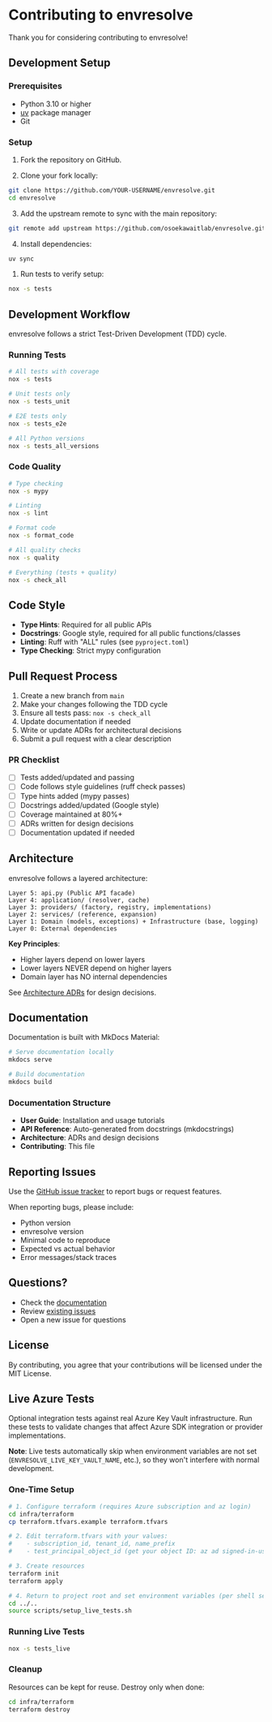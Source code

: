 # Contributing to envresolve

Thank you for considering contributing to envresolve!

## Development Setup

### Prerequisites

- Python 3.10 or higher
- [uv](https://github.com/astral-sh/uv) package manager
- Git

### Setup

1. Fork the repository on GitHub.

2. Clone your fork locally:

```bash
git clone https://github.com/YOUR-USERNAME/envresolve.git
cd envresolve
```

3. Add the upstream remote to sync with the main repository:

```bash
git remote add upstream https://github.com/osoekawaitlab/envresolve.git
```

4. Install dependencies:

```bash
uv sync
```

1. Run tests to verify setup:

```bash
nox -s tests
```

## Development Workflow

envresolve follows a strict Test-Driven Development (TDD) cycle.

### Running Tests

```bash
# All tests with coverage
nox -s tests

# Unit tests only
nox -s tests_unit

# E2E tests only
nox -s tests_e2e

# All Python versions
nox -s tests_all_versions
```

### Code Quality

```bash
# Type checking
nox -s mypy

# Linting
nox -s lint

# Format code
nox -s format_code

# All quality checks
nox -s quality

# Everything (tests + quality)
nox -s check_all
```

## Code Style

- **Type Hints**: Required for all public APIs
- **Docstrings**: Google style, required for all public functions/classes
- **Linting**: Ruff with "ALL" rules (see `pyproject.toml`)
- **Type Checking**: Strict mypy configuration

## Pull Request Process

1. Create a new branch from `main`
2. Make your changes following the TDD cycle
3. Ensure all tests pass: `nox -s check_all`
4. Update documentation if needed
5. Write or update ADRs for architectural decisions
6. Submit a pull request with a clear description

### PR Checklist

- [ ] Tests added/updated and passing
- [ ] Code follows style guidelines (ruff check passes)
- [ ] Type hints added (mypy passes)
- [ ] Docstrings added/updated (Google style)
- [ ] Coverage maintained at 80%+
- [ ] ADRs written for design decisions
- [ ] Documentation updated if needed

## Architecture

envresolve follows a layered architecture:

```
Layer 5: api.py (Public API facade)
Layer 4: application/ (resolver, cache)
Layer 3: providers/ (factory, registry, implementations)
Layer 2: services/ (reference, expansion)
Layer 1: Domain (models, exceptions) + Infrastructure (base, logging)
Layer 0: External dependencies
```

**Key Principles**:

- Higher layers depend on lower layers
- Lower layers NEVER depend on higher layers
- Domain layer has NO internal dependencies

See [Architecture ADRs](../architecture/adr.md) for design decisions.

## Documentation

Documentation is built with MkDocs Material:

```bash
# Serve documentation locally
mkdocs serve

# Build documentation
mkdocs build
```

### Documentation Structure

- **User Guide**: Installation and usage tutorials
- **API Reference**: Auto-generated from docstrings (mkdocstrings)
- **Architecture**: ADRs and design decisions
- **Contributing**: This file

## Reporting Issues

Use the [GitHub issue tracker](https://github.com/osoekawaitlab/envresolve/issues) to report bugs or request features.

When reporting bugs, please include:

- Python version
- envresolve version
- Minimal code to reproduce
- Expected vs actual behavior
- Error messages/stack traces

## Questions?

- Check the [documentation](https://osoekawaitlab.github.io/envresolve)
- Review [existing issues](https://github.com/osoekawaitlab/envresolve/issues)
- Open a new issue for questions

## License

By contributing, you agree that your contributions will be licensed under the MIT License.

## Live Azure Tests

Optional integration tests against real Azure Key Vault infrastructure. Run these tests to validate changes that affect Azure SDK integration or provider implementations.

**Note**: Live tests automatically skip when environment variables are not set (`ENVRESOLVE_LIVE_KEY_VAULT_NAME`, etc.), so they won't interfere with normal development.

### One-Time Setup

```bash
# 1. Configure terraform (requires Azure subscription and az login)
cd infra/terraform
cp terraform.tfvars.example terraform.tfvars

# 2. Edit terraform.tfvars with your values:
#    - subscription_id, tenant_id, name_prefix
#    - test_principal_object_id (get your object ID: az ad signed-in-user show --query id -o tsv)

# 3. Create resources
terraform init
terraform apply

# 4. Return to project root and set environment variables (per shell session)
cd ../..
source scripts/setup_live_tests.sh
```

### Running Live Tests

```bash
nox -s tests_live
```

### Cleanup

Resources can be kept for reuse. Destroy only when done:

```bash
cd infra/terraform
terraform destroy
```
